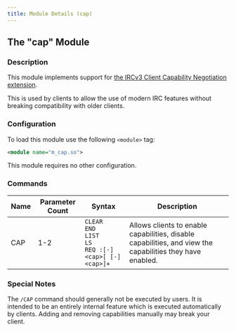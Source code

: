 ```yaml
---
title: Module Details (cap)
---
```


## The "cap" Module

### Description

This module implements support for [the IRCv3 Client Capability Negotiation extension](https://ircv3.net/specs/core/capability-negotiation-3.1.html).

This is used by clients to allow the use of modern IRC features without breaking compatibility with older clients.

### Configuration

To load this module use the following `<module>` tag:

```xml
<module name="m_cap.so">
```

This module requires no other configuration.

### Commands

Name | Parameter Count | Syntax                                                            | Description
---- | --------------- | ----------------------------------------------------------------- | -----------
CAP  | 1-2             | `CLEAR`<br>`END`<br>`LIST`<br>`LS`<br>`REQ :[-]<cap>[ [-]<cap>]+` | Allows clients to enable capabilities, disable capabilities, and view the capabilities they have enabled.

<!-- CAP is not documented here because it is not intended to be executed by users -->

### Special Notes

The `/CAP` command should generally not be executed by users. It is intended to be an entirely internal feature which is executed automatically by clients. Adding and removing capabilities manually may break your client.
